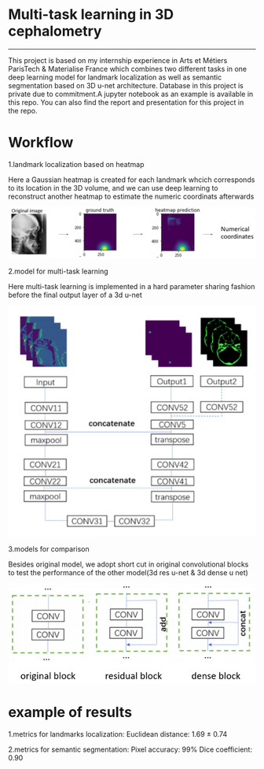 # Multi-task learning in 3D cephalometry
------------------------------------------------------------------------------------------------------------------------------------------
This project is based on my internship experience in Arts et Métiers ParisTech & Materialise France which combines two different tasks in one deep learning model for landmark localization as well as semantic segmentation based on 3D u-net architecture. Database in this project is private due to commitment.A jupyter notebook as an example is available in this repo. You can also find the report and presentation for this project in the repo. 



# Workflow

1.landmark localization based on heatmap

Here a Gaussian heatmap is created for each landmark whcich corresponds to its location in the 3D volume, and we can use deep learning to reconstruct another heatmap to estimate the numeric coordinats afterwards 

![image](http://github.com/Wxy-24/3D_Cephalometry/raw/master/3D_cephalometry/img/workflow.png)  

2.model for multi-task learning

Here multi-task learning is implemented in a hard parameter sharing fashion before the final output layer of a 3d u-net

![image](http://github.com/Wxy-24/3D_Cephalometry/raw/master/3D_cephalometry/img/model.png)  

3.models for comparison

Besides original model, we adopt short cut in original convolutional blocks to test the performance of the other model(3d res u-net & 3d dense u net)  

![image](http://github.com/Wxy-24/3D_Cephalometry/raw/master/3D_cephalometry/img/comparison.png)  




# example of results

1.metrics for landmarks localization: 
Euclidean distance: 1.69 ± 0.74 

2.metrics for semantic segmentation:
Pixel accuracy: 99%
Dice coefficient: 0.90

 
